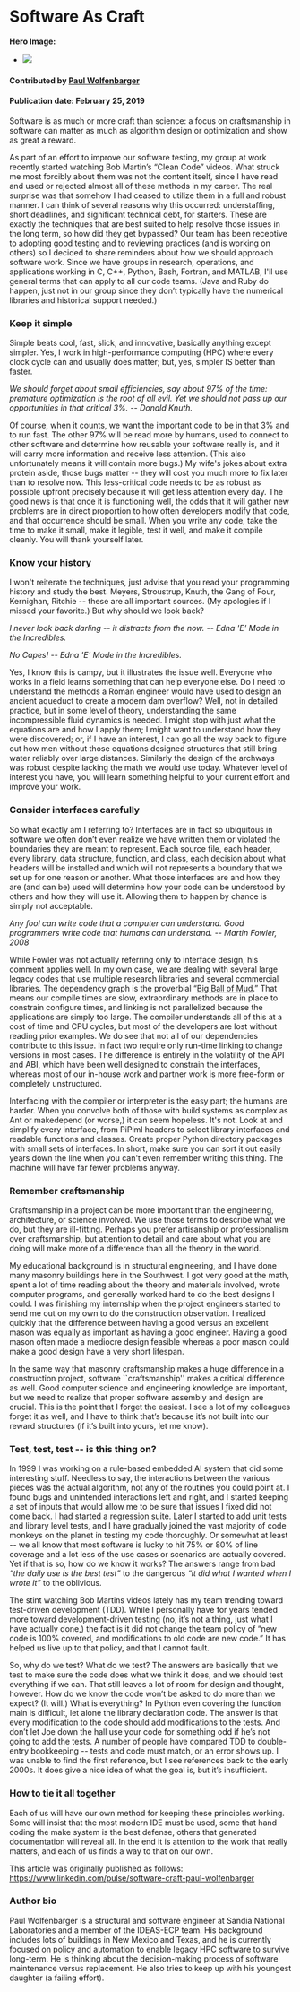 # Software As Craft

**Hero Image:**

 - <img src='https://github.com/betterscientificsoftware/images/raw/master/Blog_0219_basket_weaving.png' />

#### Contributed by [Paul Wolfenbarger](https://github.com/prwolfe "Paul Wolfenbarger's GitHub Profile")

#### Publication date: February 25, 2019

Software is as much or more craft than science: a focus on craftsmanship in software can matter as much as algorithm design or optimization and show as great a reward.

As part of an effort to improve our software testing, my group at work recently started watching Bob Martin’s “Clean Code” videos. What struck me most forcibly about them was not the content itself, since I have read and used or rejected almost all of these methods in my career. The real surprise was that somehow I had ceased to utilize them in a full and robust manner. I can think of several reasons why this occurred: understaffing, short deadlines, and significant technical debt, for starters. These are exactly the techniques that are best suited to help resolve those issues in the long term, so how did they get bypassed? Our team has been  receptive to adopting good testing and to reviewing practices (and is working on others) so I decided to share reminders about how we should approach software work. Since we have groups in research, operations, and applications working in C, C++, Python, Bash, Fortran, and MATLAB,  I'll use  general terms that can apply to all our code teams. (Java and Ruby do happen, just not in our group since they don’t typically have the numerical libraries and historical support needed.)

### Keep it simple

Simple beats cool, fast, slick, and innovative, basically anything except simpler. Yes, I work in high-performance computing (HPC) where every clock cycle can and usually does matter; but, yes, simpler IS better than faster.

*We should forget about small efficiencies, say about 97% of the time: premature optimization is the root of all evil. Yet we should not pass up our opportunities in that critical 3%. -- Donald Knuth.*

Of course, when it counts, we want the important code to be in that 3% and to run fast. The other 97% will be read more by humans, used to connect to other software and determine how reusable your software really is, and it will carry more information and receive less attention. (This also unfortunately means it will contain more bugs.) My wife's jokes about extra protein aside, those bugs matter -- they will cost you much more to fix later than to resolve now. This less-critical code needs to be as robust as possible upfront precisely because it will get less attention every day. The good news is that once it is functioning well, the odds that it will gather new problems are in direct proportion to how often developers modify that code, and that occurrence should be small. When you write any code, take the time to make it small, make it legible,  test it well, and  make it compile cleanly. You will thank yourself later.

### Know your history

I won't reiterate the techniques, just advise that you read your programming history and study the best. Meyers, Stroustrup, Knuth, the Gang of Four, Kernighan, Ritchie -- these are all important sources. (My apologies if I missed your favorite.) But why should we look back?

*I never look back darling -- it distracts from the now. -- Edna 'E' Mode in the Incredibles.*

*No Capes! -- Edna 'E' Mode in the Incredibles.*

Yes, I know this is campy, but it illustrates the issue well. Everyone who works in a field learns something that can help everyone else. Do I need to understand the methods a Roman engineer would have used to design an ancient aqueduct to create a modern dam overflow? Well, not in detailed practice, but in some level of theory, understanding the same incompressible fluid dynamics is needed. I might stop with just what  the equations are and how  I apply them; I might want to understand how they were discovered; or, if I have an interest, I can go all the way back to figure out how men without those equations designed structures that still bring water reliably over large distances. Similarly the design of the archways was robust despite lacking the math we would use today. Whatever level of interest you have, you will learn something helpful to your current effort and improve your work.

### Consider interfaces carefully

So what exactly am I referring to? Interfaces are in fact so ubiquitous in software we often don’t even realize we have written them or violated the boundaries they are meant to represent. Each source file, each header, every library, data structure, function, and class, each decision about what headers will be installed and which will not represents a boundary that we set up for one reason or another. What those interfaces are and how they are (and can be) used will determine how your code can be understood by others and how they will use it. Allowing them to happen by chance is simply not acceptable.

*Any fool can write code that a computer can understand. Good programmers write code that humans can understand. -- Martin Fowler, 2008*

While Fowler was not actually referring only to interface design, his comment applies well. In my own case, we are dealing with several large legacy codes that use multiple research libraries and several commercial libraries. The dependency graph is the proverbial “[Big Ball of Mud](http://www.laputan.org/mud).” That means our compile times are slow, extraordinary methods are in place to constrain configure times, and linking is not parallelized because the applications are simply too large. The compiler understands all of this at a cost of time and CPU cycles, but most of the developers are lost without reading prior examples. We do see that not all of our dependencies contribute to this issue. In fact two require only run-time linking to change versions in most cases. The difference is entirely in the volatility of the API and ABI, which have been well designed to constrain the interfaces, whereas most of our in-house work and partner work is more free-form or completely unstructured.

Interfacing with the compiler or interpreter is the easy part; the humans are harder. When you convolve both of those with build systems as complex as Ant or makedepend (or worse,) it can seem hopeless. It's not. Look at and simplify every interface, from PiPiml headers to select library interfaces and readable functions and classes. Create proper Python directory packages with small sets of interfaces. In short, make sure you can sort it out easily years down the line when you can't even remember writing this thing. The machine will have far fewer problems anyway.

### Remember craftsmanship

Craftsmanship in a project can be more important than the engineering, architecture, or science involved. We use those terms to describe what we do, but they are ill-fitting. Perhaps you prefer artisanship or professionalism over craftsmanship, but attention to detail and care about what you are doing will make more of a difference than all the theory in the world.

My educational background is in structural engineering, and I have done many masonry buildings here in the Southwest. I got very good at the math, spent a lot of time reading about the theory and materials involved, wrote computer programs, and generally worked hard to do the best designs I could. I was finishing my internship when the project engineers started to send me out on my own to do the construction observation. I realized  quickly that the difference between having a good versus an excellent mason was equally as important as having a good engineer. Having a good mason often made a mediocre design feasible whereas a poor mason could make a good design have a very short lifespan.

In the same way that masonry craftsmanship makes a huge difference in a construction project, software ``craftsmanship'' makes a critical difference as well. Good computer science and engineering knowledge are important, but we need to realize that proper software assembly and design are crucial. This is the point that I forget the easiest. I see a lot of my colleagues forget it as well, and I have to think that’s because it’s not built into our reward structures (if it’s built into yours, let me know).

### Test, test, test -- is this thing on?

In 1999 I was working on a rule-based embedded AI system that did some  interesting stuff. Needless to say, the interactions between the various pieces was the actual algorithm, not any of the routines you could point at. I found bugs and unintended interactions left and right, and I started keeping a set of inputs that would allow me to be sure that issues I fixed did not come back. I had started a regression suite. Later I started to add unit tests and library level tests, and I have gradually joined the vast majority of code monkeys on the planet in testing my code thoroughly. Or somewhat at least -- we all know that most software is lucky to hit 75% or 80% of line coverage and a lot less of the use cases or scenarios are actually covered. Yet if that is so, how do we know it works? The answers range from bad *“the daily use is the best test”* to the dangerous *“it did what I wanted when I wrote it”* to the oblivious.

The stint watching Bob Martins videos lately has my team trending toward test-driven development (TDD). While I personally have for years tended more toward development-driven testing (no, it’s not a thing, just what I have actually done,) the fact is it did not change the team policy of “new code is 100% covered, and modifications to old code are new code.” It has helped us live up to that policy, and that I cannot fault.

So, why do we test? What do we test? The answers are basically that we test to make sure the code does what we think it does, and we should test everything if we can. That still leaves a lot of room for design and thought, however. How do we know the code won’t be asked to do more than we expect? (It will.) What is everything? In Python even covering the function main is difficult, let alone the library declaration code. The answer is that every modification to the code should add modifications to the tests. And don’t let Joe down the hall use your code for something odd if he’s not going to add the tests. A number of people have compared TDD to double-entry bookkeeping -- tests and code must match, or an error shows up. I was unable to find the first reference, but I see references back to the early 2000s. It does give a  nice idea of what the goal is, but it’s insufficient.

### How to tie it all together

Each of us will have our own method for keeping these principles working. Some will insist that the most modern IDE must be used, some that hand coding the make system is the best defense, others that generated documentation will reveal all. In the end it is attention to the work that really matters, and each of us finds a way to that on our own.

This article was originally published as follows: https://www.linkedin.com/pulse/software-craft-paul-wolfenbarger

### Author bio
Paul Wolfenbarger is a structural and software engineer at Sandia National Laboratories and a member of the IDEAS-ECP team. His background includes lots of buildings in New Mexico and Texas, and he is currently focused on policy and automation to enable legacy HPC software to survive long-term. He is thinking about the decision-making process of software maintenance versus replacement. He also tries to keep up with his youngest daughter (a failing effort).
 

<!---
Publish: preview
RSS update: 2019-02-25
Categories: development, reliability
Topics: design, testing
Tags: bssw-blog-article
Level: 2
Prerequisites: default
Aggregate: none
SAND No: SAND2019-1807 W
--->
